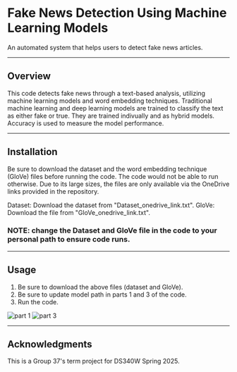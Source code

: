 # Fake News Detection Using Machine Learning Models

An automated system that helps users to detect fake news articles.

---


## Overview

This code detects fake news through a text-based analysis, utilizing machine learning models and word embedding techniques. 
Traditional machine learning and deep learning models are trained to classify the text as either fake or true. They are trained indivually and as hybrid models.
Accuracy is used to measure the model performance. 

---

## Installation

Be sure to download the dataset and the word embedding technique (GloVe) files before running the code. The code would not be able to run otherwise. 
Due to its large sizes, the files are only available via the OneDrive links provided in the repository.

Dataset: Download the dataset from "Dataset_onedrive_link.txt".
GloVe: Download the file from "GloVe_onedrive_link.txt".

### NOTE: change the Dataset and GloVe file in the code to your personal path to ensure code runs. 

---

## Usage

1. Be sure to download the above files (dataset and GloVe).
2. Be sure to update model path in parts 1 and 3 of the code.
3. Run the code.

![part 1](https://github.com/user-attachments/assets/3d343cfb-856f-4473-a0d5-0240a296c289)
![part 3](https://github.com/user-attachments/assets/34891fec-77b2-4d1b-96d9-cb858cdd4e8c)

---

## Acknowledgments

This is a Group 37's term project for DS340W Spring 2025.
